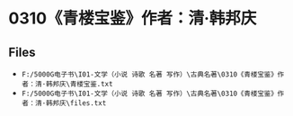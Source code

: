 # 0310《青楼宝鉴》作者：清·韩邦庆

## Files

- `F:/5000G电子书\I01-文学（小说 诗歌 名著 写作）\古典名著\0310《青楼宝鉴》作者：清·韩邦庆\青楼宝鉴.txt`
- `F:/5000G电子书\I01-文学（小说 诗歌 名著 写作）\古典名著\0310《青楼宝鉴》作者：清·韩邦庆\files.txt`
